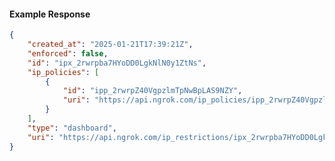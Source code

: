 <!-- Code generated for API Clients. DO NOT EDIT. -->

#### Example Response

```json
{
	"created_at": "2025-01-21T17:39:21Z",
	"enforced": false,
	"id": "ipx_2rwrpba7HYoDD0LgkNlN0y1ZtNs",
	"ip_policies": [
		{
			"id": "ipp_2rwrpZ40VgpzlmTpNwBpLAS9NZY",
			"uri": "https://api.ngrok.com/ip_policies/ipp_2rwrpZ40VgpzlmTpNwBpLAS9NZY"
		}
	],
	"type": "dashboard",
	"uri": "https://api.ngrok.com/ip_restrictions/ipx_2rwrpba7HYoDD0LgkNlN0y1ZtNs"
}
```

